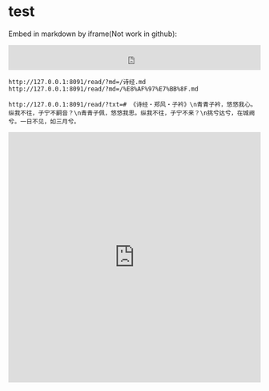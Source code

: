 # test

Embed in markdown by iframe(Not work in github):

<iframe width="100%" height="50px" src="http://luckti.top/typing/?txt=Hello,%20world!%20I%27m%20just%20typing%20here%20to%20see%20how%20it%20works.&sp=100&lw=3"frameborder="0"></iframe>

```url
http://127.0.0.1:8091/read/?md=/诗经.md
http://127.0.0.1:8091/read/?md=/%E8%AF%97%E7%BB%8F.md

http://127.0.0.1:8091/read/?txt=# 《诗经・郑风・子衿》\n青青子衿，悠悠我心。纵我不往，子宁不嗣音？\n青青子佩，悠悠我思。纵我不往，子宁不来？\n挑兮达兮，在城阙兮。一日不见，如三月兮。
```

<iframe width="100%" height="500px" src="http://luckti.top/typing/?md=/%E8%AF%97%E7%BB%8F.md&sp=100&lw=3"frameborder="0"></iframe>